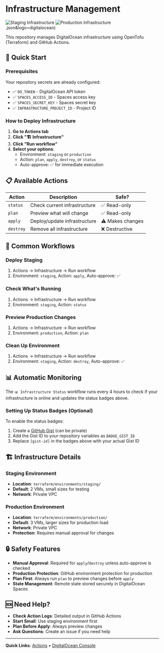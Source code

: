 # Infrastructure Management

![Staging Infrastructure](https://img.shields.io/endpoint?url=https://gist.githubusercontent.com/jamlypr/0d7fa0445df4861e8c8fcf9c82ae5b64/raw/infra-staging.json&logo=digitalocean&cacheSeconds=300)
![Production Infrastructure](https://img.shields.io/endpoint?url=https://gist.githubusercontent.com/jamlypr/0d7fa0445df4861e8c8fcf9c82ae5b64/raw/infra-production.json&logo=digitalocean&cacheSeconds=300).json&logo=digitalocean)

This repository manages DigitalOcean infrastructure using OpenTofu (Terraform) and GitHub Actions.

## 🚀 Quick Start

### Prerequisites
Your repository secrets are already configured:
- ✅ `DO_TOKEN` - DigitalOcean API token
- ✅ `SPACES_ACCESS_ID` - Spaces access key
- ✅ `SPACES_SECRET_KEY` - Spaces secret key
- ✅ `INFRASTRUCTURE_PROJECT_ID` - Project ID

### How to Deploy Infrastructure

1. **Go to Actions tab**
2. **Click "🏗️ Infrastructure"**
3. **Click "Run workflow"**
4. **Select your options**:
    - Environment: `staging` or `production`
    - Action: `plan`, `apply`, `destroy`, or `status`
    - Auto-approve: ✅ for immediate execution

## 📋 Available Actions

| Action | Description | Safe? |
|--------|-------------|-------|
| `status` | Check current infrastructure | ✅ Read-only |
| `plan` | Preview what will change | ✅ Read-only |
| `apply` | Deploy/update infrastructure | ⚠️ Makes changes |
| `destroy` | Remove all infrastructure | ❌ Destructive |

## 🌟 Common Workflows

### Deploy Staging
1. Actions → Infrastructure → Run workflow
2. Environment: `staging`, Action: `apply`, Auto-approve: ✅

### Check What's Running
1. Actions → Infrastructure → Run workflow
2. Environment: `staging`, Action: `status`

### Preview Production Changes
1. Actions → Infrastructure → Run workflow
2. Environment: `production`, Action: `plan`

### Clean Up Environment
1. Actions → Infrastructure → Run workflow
2. Environment: `staging`, Action: `destroy`, Auto-approve: ✅

## 📊 Automatic Monitoring

The `📊 Infrastructure Status` workflow runs every 4 hours to check if your infrastructure is online and updates the status badges above.

### Setting Up Status Badges (Optional)
To enable the status badges:
1. Create a [GitHub Gist](https://gist.github.com/) (can be private)
2. Add the Gist ID to your repository variables as `BADGE_GIST_ID`
3. Replace `[gist-id]` in the badges above with your actual Gist ID

## 🏗️ Infrastructure Details

### Staging Environment
- **Location**: `terraform/environments/staging/`
- **Default**: 2 VMs, small sizes for testing
- **Network**: Private VPC

### Production Environment
- **Location**: `terraform/environments/production/`
- **Default**: 3 VMs, larger sizes for production load
- **Network**: Private VPC
- **Protection**: Requires manual approval for changes

## 🔒 Safety Features

- **Manual Approval**: Required for `apply`/`destroy` unless auto-approve is checked
- **Production Protection**: GitHub environment protection for production
- **Plan First**: Always run `plan` to preview changes before `apply`
- **State Management**: Remote state stored securely in DigitalOcean Spaces

## 🆘 Need Help?

- **Check Action Logs**: Detailed output in GitHub Actions
- **Start Small**: Use staging environment first
- **Plan Before Apply**: Always preview changes
- **Ask Questions**: Create an issue if you need help

---

**Quick Links**: [Actions](../../actions) • [DigitalOcean Console](https://cloud.digitalocean.com/projects)